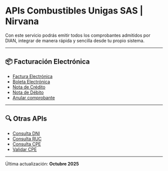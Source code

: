 # APIs Combustibles Unigas SAS | Nirvana

Con este servicio podrás emitir todos los comprobantes admitidos por DIAN, integrar de manera rápida y sencilla desde tu propio sistema.

---

## 📦 Facturación Electrónica
- [Factura Electrónica](facturacion/factura.md)
- [Boleta Electrónica](facturacion/boleta.md)
- [Nota de Crédito](facturacion/nota-credito.md)
- [Nota de Débito](facturacion/nota-debito.md)
- [Anular comprobante](facturacion/factura.md#anular-comprobante)

---

## 🔍 Otras APIs
- [Consulta DNI](consultas/consulta-dni.md)
- [Consulta RUC](consultas/consulta-ruc.md)
- [Consulta CPE](consultas/consulta-cpe.md)
- [Validar CPE](consultas/validacion-cpe.md)

---

Última actualización: **Octubre 2025**

